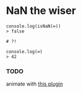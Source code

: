 # NaN the wiser #

```
console.log(isNaN(∞))
> false

# ?!

console.log(∞)
> 42
```

### TODO ###

animate with [this plugin](http://www.jqueryscript.net/text/jQuery-Plugin-To-Simulate-Human-Typing-typetype.html)
